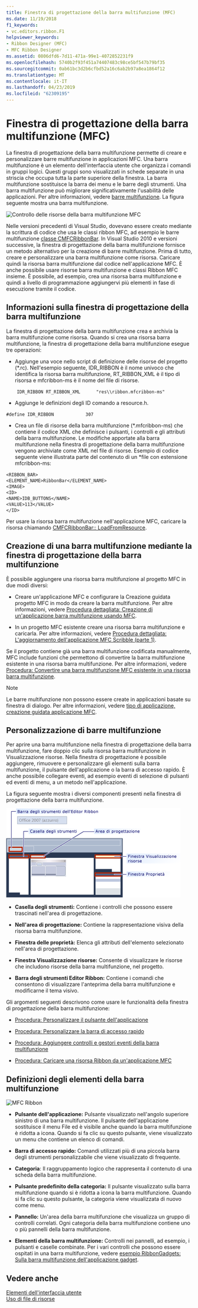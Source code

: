 ```yaml
---
title: Finestra di progettazione della barra multifunzione (MFC)
ms.date: 11/19/2018
f1_keywords:
- vc.editors.ribbon.F1
helpviewer_keywords:
- Ribbon Designer (MFC)
- MFC Ribbon Designer
ms.assetid: 0806dfd6-7d11-471a-99e1-4072852231f9
ms.openlocfilehash: 5740b2f93f451a74407483c98ce5bf547b79bf35
ms.sourcegitcommit: 0ab61bc3d2b6cfbd52a16c6ab2b97a8ea1864f12
ms.translationtype: MT
ms.contentlocale: it-IT
ms.lasthandoff: 04/23/2019
ms.locfileid: "62309195"
---
```

# <a name="ribbon-designer-mfc"></a>Finestra di progettazione della barra multifunzione (MFC)

La finestra di progettazione della barra multifunzione permette di creare e personalizzare barre multifunzione in applicazioni MFC. Una barra multifunzione è un elemento dell'interfaccia utente che organizza i comandi in gruppi logici. Questi gruppi sono visualizzati in schede separate in una striscia che occupa tutta la parte superiore della finestra. La barra multifunzione sostituisce la barra dei menu e le barre degli strumenti. Una barra multifunzione può migliorare significativamente l'usabilità delle applicazioni. Per altre informazioni, vedere [barre multifunzione](/windows/desktop/uxguide/cmd-ribbons). La figura seguente mostra una barra multifunzione.

![Controllo delle risorse della barra multifunzione MFC](../mfc/media/ribbon_no_callouts.png "controllo risorsa barra multifunzione MFC")

Nelle versioni precedenti di Visual Studio, dovevano essere creato mediante la scrittura di codice che usa le classi ribbon MFC, ad esempio le barre multifunzione [classe CMFCRibbonBar](../mfc/reference/cmfcribbonbar-class.md). In Visual Studio 2010 e versioni successive, la finestra di progettazione della barra multifunzione fornisce un metodo alternativo per la creazione di barre multifunzione. Prima di tutto, creare e personalizzare una barra multifunzione come risorsa. Caricare quindi la risorsa barra multifunzione dal codice nell'applicazione MFC. È anche possibile usare risorse barra multifunzione e classi Ribbon MFC insieme. È possibile, ad esempio, crea una risorsa barra multifunzione e quindi a livello di programmazione aggiungervi più elementi in fase di esecuzione tramite il codice.

## <a name="understanding-the-ribbon-designer"></a>Informazioni sulla finestra di progettazione della barra multifunzione

La finestra di progettazione della barra multifunzione crea e archivia la barra multifunzione come risorsa. Quando si crea una risorsa barra multifunzione, la finestra di progettazione della barra multifunzione esegue tre operazioni:

- Aggiunge una voce nello script di definizione delle risorse del progetto (*.rc). Nell'esempio seguente, IDR_RIBBON è il nome univoco che identifica la risorsa barra multifunzione, RT_RIBBON_XML è il tipo di risorsa e mfcribbon-ms è il nome del file di risorse.

```
    IDR_RIBBON RT_RIBBON_XML      "res\\ribbon.mfcribbon-ms"
```

- Aggiunge le definizioni degli ID comando a resource.h.

```
#define IDR_RIBBON            307
```

- Crea un file di risorse della barra multifunzione (*.mfcribbon-ms) che contiene il codice XML che definisce i pulsanti, i controlli e gli attributi della barra multifunzione. Le modifiche apportate alla barra multifunzione nella finestra di progettazione della barra multifunzione vengono archiviate come XML nel file di risorse. Esempio di codice seguente viene illustrata parte del contenuto di un \*file con estensione mfcribbon-ms:

```
<RIBBON_BAR>
<ELEMENT_NAME>RibbonBar</ELEMENT_NAME>
<IMAGE>
<ID>
<NAME>IDB_BUTTONS</NAME>
<VALUE>113</VALUE>
</ID>
```

Per usare la risorsa barra multifunzione nell'applicazione MFC, caricare la risorsa chiamando [CMFCRibbonBar:: LoadFromResource](../mfc/reference/cmfcribbonbar-class.md#loadfromresource).

## <a name="creating-a-ribbon-by-using-the-ribbon-designer"></a>Creazione di una barra multifunzione mediante la finestra di progettazione della barra multifunzione

È possibile aggiungere una risorsa barra multifunzione al progetto MFC in due modi diversi:

- Creare un'applicazione MFC e configurare la Creazione guidata progetto MFC in modo da creare la barra multifunzione. Per altre informazioni, vedere [Procedura dettagliata: Creazione di un'applicazione barra multifunzione usando MFC](../mfc/walkthrough-creating-a-ribbon-application-by-using-mfc.md).

- In un progetto MFC esistente creare una risorsa barra multifunzione e caricarla. Per altre informazioni, vedere [Procedura dettagliata: L'aggiornamento dell'applicazione MFC Scribble (parte 1)](../mfc/walkthrough-updating-the-mfc-scribble-application-part-1.md).

Se il progetto contiene già una barra multifunzione codificata manualmente, MFC include funzioni che permettono di convertire la barra multifunzione esistente in una risorsa barra multifunzione. Per altre informazioni, vedere [Procedura: Convertire una barra multifunzione MFC esistente in una risorsa barra multifunzione](../mfc/how-to-convert-an-existing-mfc-ribbon-to-a-ribbon-resource.md).

> [!NOTE]
>  Le barre multifunzione non possono essere create in applicazioni basate su finestra di dialogo. Per altre informazioni, vedere [tipo di applicazione, creazione guidata applicazione MFC](../mfc/reference/application-type-mfc-application-wizard.md).

## <a name="customizing-ribbons"></a>Personalizzazione di barre multifunzione

Per aprire una barra multifunzione nella finestra di progettazione della barra multifunzione, fare doppio clic sulla risorsa barra multifunzione in Visualizzazione risorse. Nella finestra di progettazione è possibile aggiungere, rimuovere e personalizzare gli elementi sulla barra multifunzione, il pulsante dell'applicazione o la barra di accesso rapido. È anche possibile collegare eventi, ad esempio eventi di selezione di pulsanti ed eventi di menu, a un metodo nell'applicazione.

La figura seguente mostra i diversi componenti presenti nella finestra di progettazione della barra multifunzione.

![MFC Ribbon Designer](../mfc/media/ribbon_designer.png "MFC Ribbon Designer")

- **Casella degli strumenti:** Contiene i controlli che possono essere trascinati nell'area di progettazione.

- **Nell'area di progettazione:** Contiene la rappresentazione visiva della risorsa barra multifunzione.

- **Finestra delle proprietà:** Elenca gli attributi dell'elemento selezionato nell'area di progettazione.

- **Finestra Visualizzazione risorse:** Consente di visualizzare le risorse che includono risorse della barra multifunzione, nel progetto.

- **Barra degli strumenti Editor Ribbon:** Contiene i comandi che consentono di visualizzare l'anteprima della barra multifunzione e modificarne il tema visivo.

Gli argomenti seguenti descrivono come usare le funzionalità della finestra di progettazione della barra multifunzione:

- [Procedura: Personalizzare il pulsante dell'applicazione](../mfc/how-to-customize-the-application-button.md)

- [Procedura: Personalizzare la barra di accesso rapido](../mfc/how-to-customize-the-quick-access-toolbar.md)

- [Procedura: Aggiungere controlli e gestori eventi della barra multifunzione](../mfc/how-to-add-ribbon-controls-and-event-handlers.md)

- [Procedura: Caricare una risorsa Ribbon da un'applicazione MFC](../mfc/how-to-load-a-ribbon-resource-from-an-mfc-application.md)

## <a name="definitions-of-ribbon-elements"></a>Definizioni degli elementi della barra multifunzione

![MFC Ribbon](../mfc/media/ribbon.png "MFC Ribbon")

- **Pulsante dell'applicazione:** Pulsante visualizzato nell'angolo superiore sinistro di una barra multifunzione. Il pulsante dell'applicazione sostituisce il menu File ed è visibile anche quando la barra multifunzione è ridotta a icona. Quando si fa clic su questo pulsante, viene visualizzato un menu che contiene un elenco di comandi.

- **Barra di accesso rapido:** Comandi utilizzati più di una piccola barra degli strumenti personalizzabile che viene visualizzato di frequente.

- **Categoria**: Il raggruppamento logico che rappresenta il contenuto di una scheda della barra multifunzione.

- **Pulsante predefinito della categoria:** Il pulsante visualizzato sulla barra multifunzione quando si è ridotta a icona la barra multifunzione. Quando si fa clic su questo pulsante, la categoria viene visualizzata di nuovo come menu.

- **Pannello:** Un'area della barra multifunzione che visualizza un gruppo di controlli correlati. Ogni categoria della barra multifunzione contiene uno o più pannelli della barra multifunzione.

- **Elementi della barra multifunzione:** Controlli nei pannelli, ad esempio, i pulsanti e caselle combinate. Per i vari controlli che possono essere ospitati in una barra multifunzione, vedere [esempio RibbonGadgets: Sulla barra multifunzione dell'applicazione gadget](../overview/visual-cpp-samples.md).

## <a name="see-also"></a>Vedere anche

[Elementi dell'interfaccia utente](../mfc/user-interface-elements-mfc.md)<br/>
[Uso di file di risorse](../windows/working-with-resource-files.md)
